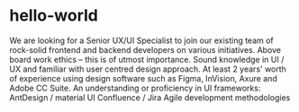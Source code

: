 # hello-world
We are looking for a Senior UX/UI Specialist to join our existing team of rock-solid frontend and backend developers on various initiatives.
Above board work ethics – this is of utmost importance.
Sound knowledge in UI / UX and familiar with user centred design approach.
At least 2 years' worth of experience using
design software such as Figma, InVision, Axure and Adobe CC Suite.
An understanding or proficiency in UI frameworks: AntDesign / material UI
Confluence / Jira
Agile development methodologies
